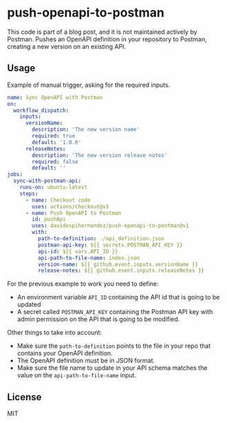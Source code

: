 # push-openapi-to-postman

This code is part of a blog post, and it is not maintained actively by Postman.
Pushes an OpenAPI definition in your repository to Postman, creating a new version on an existing API.


## Usage
Example of manual trigger, asking for the required inputs.

```yaml
name: Sync OpenAPI with Postman
on:
  workflow_dispatch:
    inputs:
      versionName:
        description: 'The new version name'
        required: true
        default: '1.0.0'
      releaseNotes:
        description: 'The new version release notes'
        required: false
        default: ''
jobs:
  sync-with-postman-api:
    runs-on: ubuntu-latest
    steps:
      - name: Checkout code
        uses: actions/checkout@v3
      - name: Push OpenAPI to Postman
        id: pushApi
        uses: davidespihernandez/push-openapi-to-postman@v1
        with:
          path-to-definition: ./api_definition.json
          postman-api-key: ${{ secrets.POSTMAN_API_KEY }}
          api-id: ${{ vars.API_ID }}
          api-path-to-file-name: index.json
          version-name: ${{ github.event.inputs.versionName }}
          release-notes: ${{ github.event.inputs.releaseNotes }}
```

For the previous example to work you need to define:
- An environment variable `API_ID` containing the API id that is going to be updated
- A secret called `POSTMAN_API_KEY` containing the Postman API key with admin permission on the API that is going to be modified.

Other things to take into account:

* Make sure the `path-to-definition` points to the file in your repo that contains your OpenAPI definition. 
* The OpenAPI definition must be in JSON format.
* Make sure the file name to update in your API schema matches the value on the `api-path-to-file-name` input.  


## License

MIT

